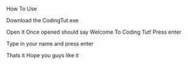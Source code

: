 How To Use





Download the CodingTut.exe


Open It Once opened should say Welcome To Coding Tut! Press enter



Type in your name and press enter 





Thats it Hope you guys like it
